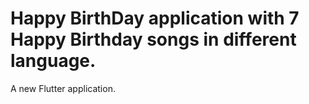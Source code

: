 # Happy BirthDay application with 7 Happy Birthday songs in different language.

A new Flutter application.
